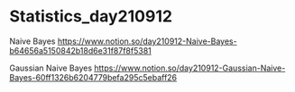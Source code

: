 # Statistics_day210912

Naive Bayes
https://www.notion.so/day210912-Naive-Bayes-b64656a5150842b18d6e31f87f8f5381

Gaussian Naive Bayes
https://www.notion.so/day210912-Gaussian-Naive-Bayes-60ff1326b6204779befa295c5ebaff26
